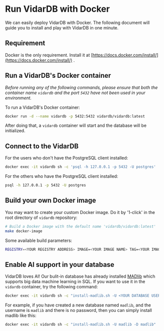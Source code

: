 # Run VidarDB with Docker

We can easily deploy VidarDB with Docker. The following document will guide you to install and play with VidarDB in one minute.

## Requirement

Docker is the only requirement. Install it at [https://docs.docker.com/install/](https://docs.docker.com/install/) .

## Run a VidarDB's Docker container

*Before running any of the following commands, please ensure that both the container name `vidardb` and the port `5432` have not been used in your environment.*

To run a VidarDB's Docker container:

```sh
docker run -d --name vidardb -p 5432:5432 vidardb/vidardb:latest
```

After doing that, a `vidardb` container will start and the database will be initialized.

## Connect to the VidarDB

For the users who don't have the PostgreSQL client installed:

```sh
docker exec -it vidardb sh -c 'psql -h 127.0.0.1 -p 5432 -U postgres'
```

For the others who have the PostgreSQL client installed:

```sh
psql -h 127.0.0.1 -p 5432 -U postgres
```

## Build your own Docker image

You may want to create your custom Docker image. Do it by '1-click' in the root directory of `vidardb` repository:

```sh
# Build a Docker image with the default name 'vidardb/vidardb:latest'
make docker-image
```

Some available build parameters:

```sh
REGISTRY=<YOUR REGISTRY ADDRESS> IMAGE=<YOUR IMAGE NAME> TAG=<YOUR IMAGE TAG> make docker-image 
```

## Enable AI support in your database

VidarDB loves AI! Our bulit-in database has already installed [MADlib](https://madlib.apache.org/) which supports big data machine learning in SQL. If you want to use it in the `vidardb` container, try the following command:

```sh
docker exec -it vidardb sh -c "install-madlib.sh -U <YOUR DATABASE USERNAME> -P <YOUR DATABASE PASSWORD> -D <YOUR DATABASE NAME>"
```

For example, if you have created a new database named `madlib`, and the username is `madlib` and there is no password,
then you can simply install madlib like this:

```sh
docker exec -it vidardb sh -c "install-madlib.sh -U madlib -D madlib"
```
